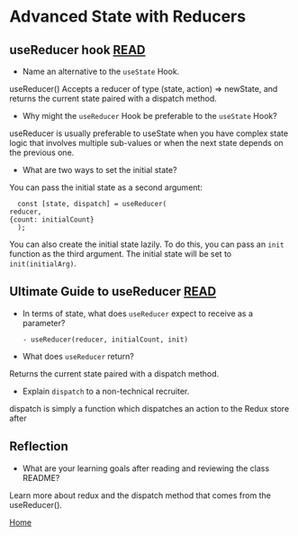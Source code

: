 # Advanced State with Reducers

## useReducer hook [READ](https://reactjs.org/docs/hooks-reference.html#usereducer)

- Name an alternative to the `useState` Hook.

useReducer() Accepts a reducer of type (state, action) => newState, and returns the current state paired with a dispatch method.

- Why might the `useReducer` Hook be preferable to the `useState` Hook?

useReducer is usually preferable to useState when you have complex state logic that involves multiple sub-values or when the next state depends on the previous one.

- What are two ways to set the initial state?

You can pass the initial state as a second argument:

      const [state, dispatch] = useReducer(
    reducer,
    {count: initialCount}
      );

You can also create the initial state lazily. To do this, you can pass an `init` function as the third argument. The initial state will be set to `init(initialArg)`.

## Ultimate Guide to useReducer [READ](https://blog.logrocket.com/guide-to-react-usereducer-hook/)

- In terms of state, what does `useReducer` expect to receive as a parameter?

      - useReducer(reducer, initialCount, init)

- What does `useReducer` return?

Returns the current state paired with a dispatch method.

- Explain `dispatch` to a non-technical recruiter.

dispatch is simply a function which dispatches an action to the Redux store after

## Reflection

- What are your learning goals after reading and reviewing the class README?

Learn more about redux and  the dispatch method that comes from the useReducer().

[Home](https://keelen-fisher.github.io/new-repository/)
